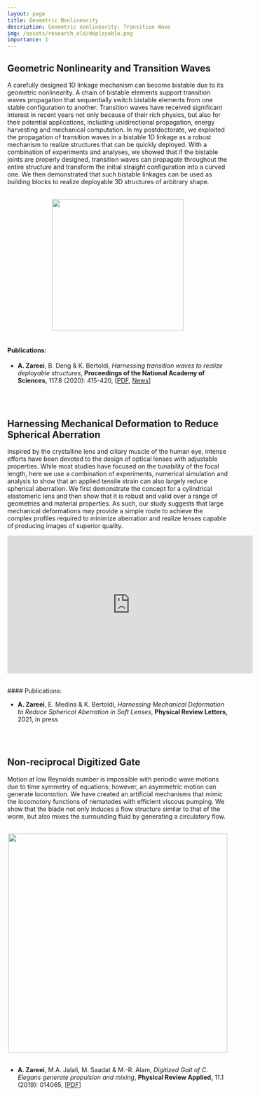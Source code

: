 ```yaml
---
layout: page
title: Geometric Nonlinearity 
description: Geometric nonlinearity; Transition Wave
img: /assets/research_old/deployable.png
importance: 1
---
```


## Geometric Nonlinearity and Transition Waves

A carefully designed 1D
linkage mechanism can become bistable due to its geometric
nonlinearity. A chain of bistable elements support
transition waves propagation that sequentially switch
bistable elements from one stable configuration to
another. Transition waves have received significant interest
in recent years not only because of their rich physics, but
also for their potential applications, including
unidirectional propagation, energy harvesting and mechanical
computation. In my postdoctorate, we exploited the
propagation of transition waves in a bistable 1D linkage as
a robust mechanism to realize structures that can be quickly
deployed. With a combination of experiments and analyses, we
showed that if the bistable joints are properly designed,
transition waves can propagate throughout the entire
structure and transform the initial straight configuration
into a curved one. We then demonstrated that such bistable
linkages can be used as building blocks to realize
deployable 3D structures of arbitrary shape.


<br>
<div class="row mt-3" style="text-align:center;">
    <div class="col-sm mt-3 mt-md-0">
        <img class="img-fluid rounded z-depth-1" width="300" src="{{ site.baseurl }}/assets/research_old/deployable.png">
    </div>
</div>
<br>



#### Publications:
<ul>
<li> <b>A. Zareei</b>, B. Deng &
K. Bertoldi, <i>Harnessing transition waves to realize deployable structures</i>, <b>Proceedings of the National Academy of Sciences,</b> 117.8 (2020): 415-420,
[<a href="https://www.pnas.org/content/117/8/4015.short?casa_token=mH6jhzPzyrcAAAAA:UEopJ-FmBhkBVGQKGIQVM6Iwr0wfBf-uW5OhHxZ2-dMxhEqSKDyj08OIPqTYkSs_VaurRB_ubsmGS18">PDF</a>, <a href="https://www.seas.harvard.edu/news/2020/02/harnessing-domino-effect">News</a>] </li>
</ul>


<br>
<br>





## Harnessing Mechanical Deformation to Reduce Spherical Aberration

Inspired by the crystalline lens and ciliary muscle of the human eye, intense efforts have been devoted to
the design of optical lenses with adjustable properties. While most studies have focused on the tunability
of the focal length, here we use a combination of experiments, numerical simulation and analysis to show
that an applied tensile strain can also largely reduce spherical aberration. We first demonstrate the
concept for a cylindrical elastomeric lens and then show that it is robust and valid over a range of
geometries and material properties. As such, our study suggests that large mechanical deformations may
provide a simple route to achieve the complex profiles required to minimize aberration and realize lenses
capable of producing images of superior quality.

<p align="center">
<iframe width="560" height="315" src="https://www.youtube.com/embed/JSkoEBZEg88" frameborder="0" allow="accelerometer; autoplay; clipboard-write; encrypted-media; gyroscope; picture-in-picture" allowfullscreen></iframe>
</p>

<br>
#### Publications:
<ul>
<li> <b>A. Zareei</b>, E. Medina &
K. Bertoldi, <i>Harnessing Mechanical Deformation to Reduce Spherical Aberration in Soft Lenses</i>, <b>Physical Review Letters,</b> 2021, in press
</li>
</ul>

<br>
<br>







## Non-reciprocal Digitized Gate

Motion at low Reynolds number is impossible with periodic wave motions due to time symmetry of equations; however, an asymmetric motion can generate locomotion. We have created an artificial mechanisms that mimic the locomotory functions of nematodes with efficient viscous pumping. We show that the blade not only induces a flow structure similar to that of the worm, but also mixes the surrounding fluid by generating a circulatory flow.



<br>
<div class="row mt-3" style="text-align:center;">
    <div class="col-sm mt-3 mt-md-0">
        <img class="img-fluid rounded z-depth-1" width="500" src="{{ site.baseurl }}/assets/research_old/bio-inspired.jpg">
    </div>
</div>
<br>


<ul>
<li> <b>A. Zareei</b>, M.A. Jalali, M. Saadat &
M.-R. Alam, <i>Digitized Gait of C. Elegans generate
propulsion and mixing</i>, <b>Physical Review Applied,</b>
11.1 (2019): 014065,
[<a href="https://journals.aps.org/prapplied/abstract/10.1103/PhysRevApplied.11.014065">PDF</a>] </li>
</ul>       





